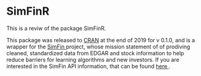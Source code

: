 # SimFinR
This is a reviw of the package SimFinR.

This package was released to <a href="https://cran.r-project.org/web/packages/simfinR/index.html">CRAN</a> at the end of 2019 
for v 0.1.0, and is a wrapper for the <a href= "https://simfin.com/"> SimFin </a> project, whose mission statement of of prodiving 
cleaned, standardized data from EDGAR and stock information to help reduce barriers for learning algorithms and new investors. 
If you are interested in the SimFin API information, that can be found <a href="https://simfin.com/api/v1/documentation/" > here </a>.
